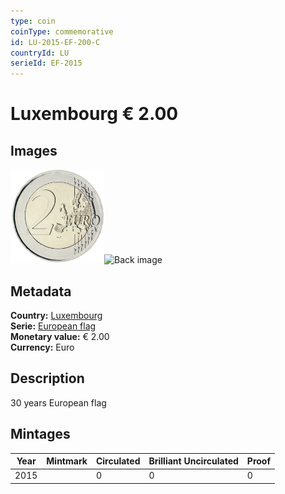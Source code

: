 ```yaml
---
type: coin
coinType: commemorative
id: LU-2015-EF-200-C
countryId: LU
serieId: EF-2015
---
```


# Luxembourg € 2.00

## Images

<img src="../../Images/common-2007-200.webp" height="150" alt="Front image"><img src="Images/LU-2015-200-000.webp" height="150" alt="Back image">

## Metadata

**Country:** [Luxembourg](../../Countries/Luxembourg/index.md)\
**Serie:** [European flag](index.md)\
**Monetary value:** € 2.00\
**Currency:** Euro

## Description
30 years European flag

## Mintages

| Year | Mintmark | Circulated | Brilliant Uncirculated | Proof |
| ---- | -------- | ---------- | ---------------------- | ----- |
| 2015 |  | 0| 0 | 0 |
